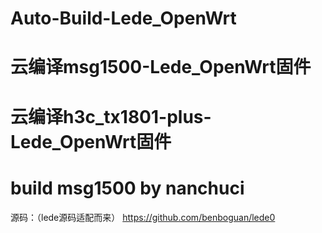 # Auto-Build-Lede_OpenWrt
# 云编译msg1500-Lede_OpenWrt固件
# 云编译h3c_tx1801-plus-Lede_OpenWrt固件
# build msg1500 by nanchuci

源码：（lede源码适配而来）
https://github.com/benboguan/lede0
